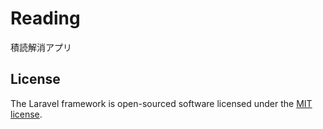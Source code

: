 # Reading
積読解消アプリ

## License

The Laravel framework is open-sourced software licensed under the [MIT license](https://github.com/laravel/framework/blob/8.x/LICENSE.md).
